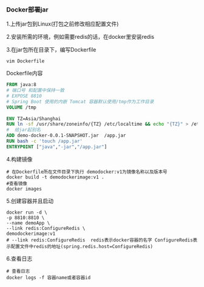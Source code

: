 ### Docker部署jar

1.上传jar包到Linux(打包之前修改相应配置文件)

2.安装所需的环境，例如需要redis的话，在docker里安装redis

3.在jar包所在目录下，编写Dockerfile

```shell
vim Dockerfile
```

Dockerfile内容

```dockerfile
FROM java:8
# 端口号 和配置中保持一致
# EXPOSE 8810
# Spring Boot 使用的内嵌 Tomcat 容器默认使用/tmp作为工作目录
VOLUME /tmp
  
ENV TZ=Asia/Shanghai
RUN ln -sf /usr/share/zoneinfo/{TZ} /etc/localtime && echo "{TZ}" > /etc/timezone
#  给jar起别名
ADD demo-docker-0.0.1-SNAPSHOT.jar  /app.jar
RUN bash -c 'touch /app.jar'
ENTRYPOINT ["java","-jar","/app.jar"]
```

4.构建镜像

```shell
# 在Dockerfile所在文件目录下执行 demodocker:v1为镜像名称以及版本号
docker build -t demodockerimage:v1 . 
#查看镜像
docker images
```

5.创建容器并且启动

```shell
docker run -d \
-p 8810:8810 \   
--name demoApp \
--link redis:ConfigureRedis \
demodockerimage:v1
# --link redis:ConfigureRedis  redis表示docker容器的名字 ConfigureRedis表示配置文件中redis的地址(spring.redis.host=ConfigureRedis)

```

6.查看日志

```shell
# 查看日志
docker logs -f 容器name或者容器id
```
